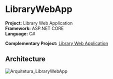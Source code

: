 # LibraryWebApp
**Project:** Library Web Application<br>
**Framework:** ASP.NET CORE<br>
**Language:** C#


**Complementary Project:** [Library Web Application](https://github.com/SwamiCarvalho/LibraryWebApp)

## Architecture
![Arquitetura_LibraryWebApp](https://github.com/SwamiCarvalho/LibraryAPI/assets/44226533/1e56e3fa-c5ba-4269-8c6c-816013066af0)
